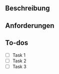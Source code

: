 ## Beschreibung
<!-- [ENDNUTZER] als [ROLLE], möchte die [ANFORDERUNG XYZ], damit folgender [ZWECK] erreicht wird. !-->

## Anforderungen
<!-- Hier bitte [FUNKTIONALE ANFORDERUNGEN] beschreiben, die für eine Abnahme der [TICKETANFORDERUNG] herangezogen werden können. !-->

## To-dos
<!-- Bitte hier die [AUFGABEN] auflisten für das Erreichen der Ziele. !-->
- [ ] Task 1
- [ ] Task 2
- [ ] Task 3
